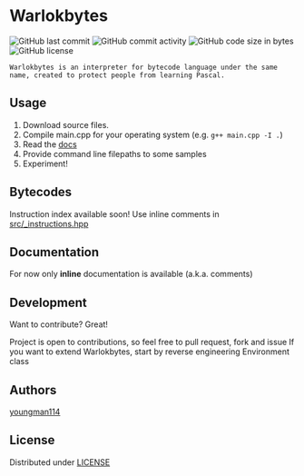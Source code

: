 # Warlokbytes
![GitHub last commit](https://img.shields.io/github/last-commit/youngman114/Warlokbytes) ![GitHub commit activity](https://img.shields.io/github/commit-activity/m/youngman114/Warlokbytes) ![GitHub code size in bytes](https://img.shields.io/github/languages/code-size/youngman114/Warlokbytes) ![GitHub license](https://img.shields.io/github/license/youngman114/Warlokbytes)

    Warlokbytes is an interpreter for bytecode language under the same name, created to protect people from learning Pascal.


## Usage

1. Download source files.
2. Compile main.cpp for your operating system (e.g. ```g++ main.cpp -I .```)
3. Read the [docs](#documentation)
4. Provide command line filepaths to some samples
5. Experiment!


## Bytecodes 

Instruction index available soon! Use inline comments in [src/_instructions.hpp](src/_instructions.hpp)


## Documentation

For now only __inline__ documentation is available (a.k.a. comments)


## Development

Want to contribute? Great!

Project is open to contributions, so feel free to pull request, fork and issue
If you want to extend Warlokbytes, start by reverse engineering Environment class

## Authors

[youngman114](github.com/youngman114)


## License
Distributed under [LICENSE](LICENSE)

